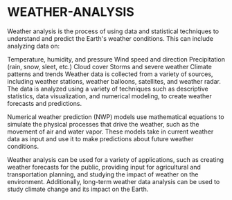 # WEATHER-ANALYSIS
Weather analysis is the process of using data and statistical techniques to understand and predict the Earth's weather conditions. This can include analyzing data on:

Temperature, humidity, and pressure
Wind speed and direction
Precipitation (rain, snow, sleet, etc.)
Cloud cover
Storms and severe weather
Climate patterns and trends
Weather data is collected from a variety of sources, including weather stations, weather balloons, satellites, and weather radar. The data is analyzed using a variety of techniques such as descriptive statistics, data visualization, and numerical modeling, to create weather forecasts and predictions.

Numerical weather prediction (NWP) models use mathematical equations to simulate the physical processes that drive the weather, such as the movement of air and water vapor. These models take in current weather data as input and use it to make predictions about future weather conditions.

Weather analysis can be used for a variety of applications, such as creating weather forecasts for the public, providing input for agricultural and transportation planning, and studying the impact of weather on the environment. Additionally, long-term weather data analysis can be used to study climate change and its impact on the Earth.

